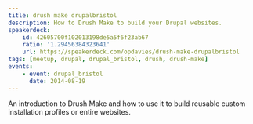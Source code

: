 ```yaml
---
title: drush make drupalbristol
description: How to Drush Make to build your Drupal websites.
speakerdeck:
    id: 42605700f102013198de5a5f6f23ab67
    ratio: '1.29456384323641'
    url: https://speakerdeck.com/opdavies/drush-make-drupalbristol
tags: [meetup, drupal, drupal_bristol, drush, drush-make]
events:
    - event: drupal_bristol
      date: 2014-08-19
---
```

An introduction to Drush Make and how to use it to build reusable custom installation profiles or entire websites.
